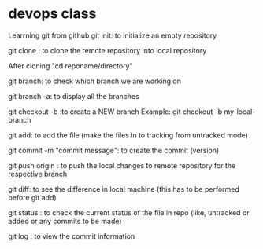 # devops class
Learrning git from github
git init: to initialize an empty repository

git clone <repo url>: to clone the remote repository into local repository

After cloning "cd reponame/directory"

git branch: to check which branch we are working on 

git branch -a: to display all the branches

git checkout -b <branch name>:to create a NEW branch
Example: git checkout -b my-local-branch

git add: to add the file (make the files in to tracking from untracked mode)

git commit -m "commit message": to create the commit (version)

git push origin <branch name>: to push the local changes to remote repository for the respective branch

git diff: to see the difference in local machine (this has to be performed before git add)

git status : to check the current status of the file in repo (like, untracked or added or any commits to be made)

git log : to view the commit information



